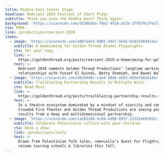 ```yaml
---
title: Middle East Center Stage
headline: ReOrient 2019 Festival of Short Plays
subtitle: Think you know the Middle East? Think again!
background: 'https://ucarecdn.com/dd36bdba-f8e2-4518-a52b-3ff079c3fe17/'
cta: MORE
link: /productions/reorient-2019
items:
  - image: 'https://ucarecdn.com/a86fade5-0d01-4447-9e56-91015d0d414a/'
    subtitle: A Homecoming for Golden Thread Alumni Playwrights
    cta: Get your copy
    link: >-
      https://goldenthread.org/posts/reorient-2019-a-homecoming-for-golden-thread-alumni/
    text: >-
      ReOrient 2019 cements Golden Thread Productions’ longtime working
      relationships with Yussef El Guindi, Betty Shamieh, and Naomi Wallace.
  - image: 'https://ucarecdn.com/d8264d0c-caed-48db-a503-885e7e018184/'
    subtitle: Trailblazing Partnership Results In Multiple Wins!
    cta: Read More
    link: >-
      https://goldenthread.org/posts/trailblazing-partnership-results-in-multiple-wins-for-two-exemplary-bay-area-theatre-companies/
    text: >-
      In a theatre ecosystem dominated by a mindset of scarcity and competition,
      Crowded Fire Theater and Golden Thread Productions are seeing positive
      results from a deep and multidimensional partnership.
  - image: 'https://ucarecdn.com/ca56218b-dc04-4d08-891f-13222e692821/'
    subtitle: Celebrate Palestinian Culture with your children
    cta: Book a show
    link: /productions/leila
    text: >-
      Drawn from Palestinian folk tales, <em>Leila’s Quest For Flight</em> will
      resume touring schools & libraries this fall.
---
```


